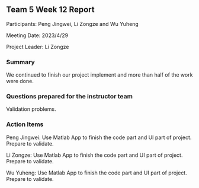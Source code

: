 ## Team 5 Week 12 Report

Participants: Peng Jingwei, Li Zongze and Wu Yuheng  

Meeting Date: 2023/4/29

Project Leader:  Li Zongze

### Summary

We continued to finish our project implement and more than half of the work were done.

### Questions prepared for the instructor team

Validation problems.

### Action Items

Peng Jingwei: Use Matlab App to finish the code part and UI part of project. Prepare to validate.

Li Zongze: Use Matlab App to finish the code part and UI part of project. Prepare to validate.

Wu Yuheng: Use Matlab App to finish the code part and UI part of project. Prepare to validate.
